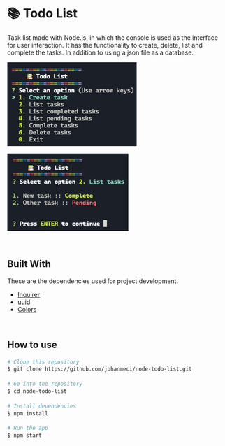 # 📚 **Todo List**

Task list made with Node.js, in which the console is used as the interface for user interaction. It has the functionality to create, delete, list and complete the tasks. In addition to using a json file as a database.

![todo list node](/img/node_todo_list.png 'img todo list node')

![todo list node](/img/node_todo_list2.png 'img todo list node 2')

</br>

## **Built With**

These are the dependencies used for project development.

* <a href="https://www.npmjs.com/package/inquirer" href="_blank">Inquirer</a>
* <a href="https://www.npmjs.com/package/uuid" href="_blank">uuid</a>
* <a href="https://www.npmjs.com/package/colors" href="_blank">Colors</a>

</br>

## **How to use**

```bash
# Clone this repository
$ git clone https://github.com/johanmeci/node-todo-list.git

# Go into the repository
$ cd node-todo-list

# Install dependencies
$ npm install

# Run the app
$ npm start
```

